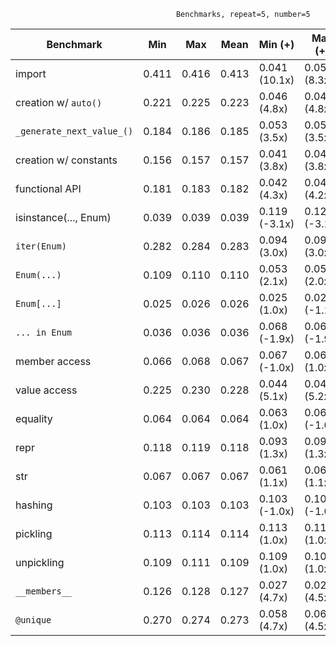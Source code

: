                                          Benchmarks, repeat=5, number=5                                          
                                                                                                                 
|                 Benchmark | Min     | Max     | Mean    | Min (+)         | Max (+)         | Mean (+)        |
|---------------------------|---------|---------|---------|-----------------|-----------------|-----------------|
|                    import | 0.411   | 0.416   | 0.413   | 0.041 (10.1x)   | 0.050 (8.3x)    | 0.043 (9.5x)    |
|      creation w/ `auto()` | 0.221   | 0.225   | 0.223   | 0.046 (4.8x)    | 0.047 (4.8x)    | 0.046 (4.8x)    |
| `_generate_next_value_()` | 0.184   | 0.186   | 0.185   | 0.053 (3.5x)    | 0.053 (3.5x)    | 0.053 (3.5x)    |
|     creation w/ constants | 0.156   | 0.157   | 0.157   | 0.041 (3.8x)    | 0.042 (3.8x)    | 0.041 (3.8x)    |
|            functional API | 0.181   | 0.183   | 0.182   | 0.042 (4.3x)    | 0.043 (4.2x)    | 0.043 (4.3x)    |
|     isinstance(..., Enum) | 0.039   | 0.039   | 0.039   | 0.119 (-3.1x)   | 0.121 (-3.1x)   | 0.120 (-3.1x)   |
|              `iter(Enum)` | 0.282   | 0.284   | 0.283   | 0.094 (3.0x)    | 0.096 (3.0x)    | 0.095 (3.0x)    |
|               `Enum(...)` | 0.109   | 0.110   | 0.110   | 0.053 (2.1x)    | 0.055 (2.0x)    | 0.053 (2.1x)    |
|               `Enum[...]` | 0.025   | 0.026   | 0.026   | 0.025 (1.0x)    | 0.027 (-1.1x)   | 0.026 (-1.0x)   |
|             `... in Enum` | 0.036   | 0.036   | 0.036   | 0.068 (-1.9x)   | 0.069 (-1.9x)   | 0.068 (-1.9x)   |
|             member access | 0.066   | 0.068   | 0.067   | 0.067 (-1.0x)   | 0.067 (1.0x)    | 0.067 (-1.0x)   |
|              value access | 0.225   | 0.230   | 0.228   | 0.044 (5.1x)    | 0.044 (5.2x)    | 0.044 (5.2x)    |
|                  equality | 0.064   | 0.064   | 0.064   | 0.063 (1.0x)    | 0.064 (-1.0x)   | 0.064 (1.0x)    |
|                      repr | 0.118   | 0.119   | 0.118   | 0.093 (1.3x)    | 0.093 (1.3x)    | 0.093 (1.3x)    |
|                       str | 0.067   | 0.067   | 0.067   | 0.061 (1.1x)    | 0.061 (1.1x)    | 0.061 (1.1x)    |
|                   hashing | 0.103   | 0.103   | 0.103   | 0.103 (-1.0x)   | 0.104 (-1.0x)   | 0.103 (-1.0x)   |
|                  pickling | 0.113   | 0.114   | 0.114   | 0.113 (1.0x)    | 0.113 (1.0x)    | 0.113 (1.0x)    |
|                unpickling | 0.109   | 0.111   | 0.109   | 0.109 (1.0x)    | 0.109 (1.0x)    | 0.109 (1.0x)    |
|             `__members__` | 0.126   | 0.128   | 0.127   | 0.027 (4.7x)    | 0.028 (4.5x)    | 0.027 (4.7x)    |
|                 `@unique` | 0.270   | 0.274   | 0.273   | 0.058 (4.7x)    | 0.061 (4.5x)    | 0.059 (4.6x)    |
                                                                                                                 
